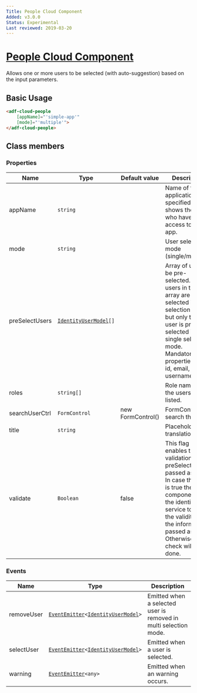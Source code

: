 ```yaml
---
Title: People Cloud Component
Added: v3.0.0
Status: Experimental
Last reviewed: 2019-03-20
---
```


# [People Cloud Component](../../../lib/process-services-cloud/src/lib/task/start-task/components/people-cloud/people-cloud.component.ts "Defined in people-cloud.component.ts")

Allows one or more users to be selected (with auto-suggestion) based on the input parameters.

## Basic Usage

```html
<adf-cloud-people
    [appName]="'simple-app'"
    [mode]="'multiple'">
</adf-cloud-people>
```

## Class members

### Properties

| Name | Type | Default value | Description |
| ---- | ---- | ------------- | ----------- |
| appName | `string` |  | Name of the application. If specified, this shows the users who have access to the app. |
| mode | `string` |  | User selection mode (single/multiple). |
| preSelectUsers | [`IdentityUserModel`](../../../lib/core/userinfo/models/identity-user.model.ts)`[]` |  | Array of users to be pre-selected. All users in the array are pre-selected in multi selection mode, but only the first user is pre-selected in single selection mode. Mandatory properties are: id, email, username |
| roles | `string[]` |  | Role names of the users to be listed. |
| searchUserCtrl | `FormControl` | new FormControl() | FormControl to search the user |
| title | `string` |  | Placeholder translation key |
| validate | `Boolean` | false | This flag enables the validation on the preSelectUsers passed as input. In case the flag is true the components call the identity service to verify the validity of the information passed as input. Otherwise, no check will be done. |

### Events

| Name | Type | Description |
| ---- | ---- | ----------- |
| removeUser | [`EventEmitter`](https://angular.io/api/core/EventEmitter)`<`[`IdentityUserModel`](../../../lib/core/userinfo/models/identity-user.model.ts)`>` | Emitted when a selected user is removed in multi selection mode. |
| selectUser | [`EventEmitter`](https://angular.io/api/core/EventEmitter)`<`[`IdentityUserModel`](../../../lib/core/userinfo/models/identity-user.model.ts)`>` | Emitted when a user is selected. |
| warning | [`EventEmitter`](https://angular.io/api/core/EventEmitter)`<any>` | Emitted when an warning occurs. |
